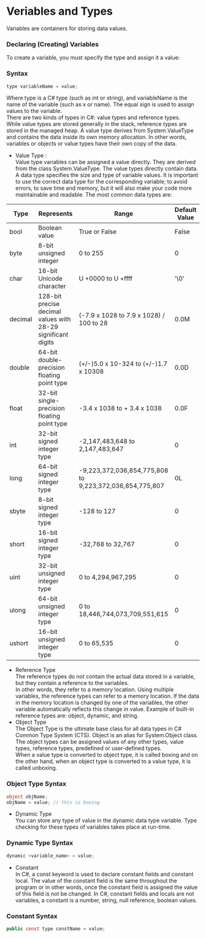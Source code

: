 # Veriables and Types

 Variables are containers for storing data values.

### Declaring (Creating) Variables
 To create a variable, you must specify the type and assign it a value:
 ### Syntax
```c#
type variableName = value;
```
 Where type is a C# type (such as int or string), and variableName is the name of the variable (such as x or name). The equal sign is used to assign values to the variable. <br>
 There are two kinds of types in C#: value types and reference types. <br>
 While value types are stored generally in the stack, reference types are stored in the managed heap.
 A value type derives from System.ValueType and contains the data inside its own memory allocation. In other words, variables or objects or value types have their own copy of the data.
 
 * Value Type :<br>
  Value type variables can be assigned a value directly. They are derived from the class System.ValueType.
  The value types directly contain data. <br>
  A data type specifies the size and type of variable values. It is important to use the correct data type for the corresponding variable; to avoid errors, to save time and memory, but it will also make your code more maintainable and readable. The most common data types are:
  
| Type | Represents |	Range | Default Value |
| -- | -- | -- | -- |
| bool | Boolean value | 	True or False | False |
| byte | 8-bit unsigned integer | 	0 to 255 | 0 |
| char | 16-bit Unicode character | U +0000 to U +ffff | '\0' |
| decimal |	128-bit precise decimal values with 28-29 significant digits | (-7.9 x 1028 to 7.9 x 1028) / 100 to 28 | 0.0M |
| double| 64-bit double-precision floating point type | (+/-)5.0 x 10-324 to (+/-)1.7 x 10308 | 0.0D |
| float | 32-bit single-precision floating point type | -3.4 x 1038 to + 3.4 x 1038 | 0.0F |
| int | 32-bit signed integer type | -2,147,483,648 to 2,147,483,647 | 0 |
| long | 64-bit signed integer type | -9,223,372,036,854,775,808 to 9,223,372,036,854,775,807 | 0L |
| sbyte | 8-bit signed integer type | -128 to 127 | 0 |
| short | 16-bit signed integer type | -32,768 to 32,767 | 0 |
| uint | 32-bit unsigned integer type | 0 to 4,294,967,295 | 0 |
| ulong | 64-bit unsigned integer type | 0 to 18,446,744,073,709,551,615 | 0 |
| ushort |	16-bit unsigned integer type | 0 to 65,535 | 0 |

* Reference Type<br>
The reference types do not contain the actual data stored in a variable, but they contain a reference to the variables.<br>
In other words, they refer to a memory location. Using multiple variables, the reference types can refer to a memory location. If the data in the memory location is changed by one of the variables, the other variable automatically reflects this change in value. Example of built-in reference types are: object, dynamic, and string.<br>
* Object Type <br>
The Object Type is the ultimate base class for all data types in C# Common Type System (CTS). Object is an alias for System.Object class. The object types can be assigned values of any other types, value types, reference types, predefined or user-defined types.<br>
When a value type is converted to object type, it is called boxing and on the other hand, when an object type is converted to a value type, it is called unboxing.
### Object Type Syntax
```c#
object objName;
objName = value; // this is boxing
```
* Dynamic Type<br>
You can store any type of value in the dynamic data type variable. Type checking for these types of variables takes place at run-time.
### Dynamic Type Syntax
```c#
dynamic <variable_name> = value;
```
* Constant<br>
 In C#, a const keyword is used to declare constant fields and constant local. The value of the constant field is the same throughout the program or in other words, once the constant field is assigned the value of this field is not be changed. In C#, constant fields and locals are not variables, a constant is a number, string, null reference, boolean values.
### Constant Syntax
```c#
public const type constName = value;
```
